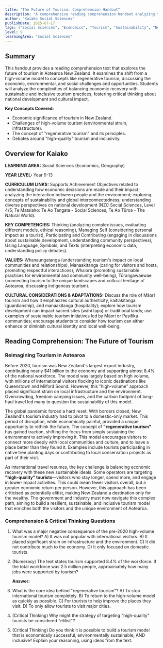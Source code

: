 ```yaml
---
title: "The Future of Tourism: Comprehension Handout"
description: "A comprehensive reading comprehension handout analyzing the evolving landscape of tourism in Aotearoa New Zealand, including its economic, environmental, and social impacts."
author: "Kaiako Social Sciences"
publishDate: 2025-07-17
tags: ["Social Sciences", "Economics", "Tourism", "Sustainability", "New Zealand", "Comprehension Handout", "Aotearoa New Zealand Curriculum"]
level: 9
learningArea: "Social Sciences"
---
```


## Summary

This handout provides a reading comprehension text that explores the future of tourism in Aotearoa New Zealand. It examines the shift from a high-volume model to concepts like regenerative tourism, discussing the economic, environmental, and social challenges and opportunities. Students will analyze the complexities of balancing economic recovery with sustainable and inclusive tourism practices, fostering critical thinking about national development and cultural impact.

**Key Concepts Covered:**
*   Economic significance of tourism in New Zealand.
*   Challenges of high-volume tourism (environmental strain, infrastructure).
*   The concept of "regenerative tourism" and its principles.
*   Debates around "high-quality" tourism and inclusivity.

## Overview for Kaiako

**LEARNING AREA:** Social Sciences (Economics, Geography)

**YEAR LEVEL:** Year 9-13

**CURRICULUM LINKS:** Supports Achievement Objectives related to understanding how economic decisions are made and their impact; analyzing the interaction between people and the environment; exploring concepts of sustainability and global interconnectedness; understanding diverse perspectives on national development (NZC Social Sciences, Level 4/5; Te Mataiaho: Te Ao Tangata - Social Sciences, Te Ao Tūroa - The Natural World).

**KEY COMPETENCIES:** Thinking (analyzing complex issues, evaluating different models, ethical reasoning), Managing Self (considering personal impact as a tourist), Participating and Contributing (engaging in discussions about sustainable development, understanding community perspectives), Using Language, Symbols, and Texts (interpreting economic data, understanding policy debates).

**VALUES:** Whanaungatanga (understanding tourism's impact on local communities and relationships), Manaakitanga (caring for visitors and hosts, promoting respectful interactions), Whaiora (promoting sustainable practices for environmental and community well-being), Tūrangawaewae (connecting tourism to the unique landscapes and cultural heritage of Aotearoa, discussing indigenous tourism).

**CULTURAL CONSIDERATIONS & ADAPTATIONS:** Discuss the role of Māori tourism and how it emphasizes cultural authenticity, kaitiakitanga (guardianship), and manaakitanga (hospitality); explore how tourism development can impact sacred sites (wāhi tapu) or traditional lands; use examples of sustainable tourism initiatives led by Māori or Pasifika communities; encourage students to consider how tourism can either enhance or diminish cultural identity and local well-being.

## Reading Comprehension: The Future of Tourism

### Reimagining Tourism in Aotearoa

Before 2020, tourism was New Zealand's largest export industry, contributing nearly $41 billion to the economy and supporting almost 8.4% of the national workforce. The model was largely based on high volume, with millions of international visitors flocking to iconic destinations like Queenstown and Milford Sound. However, this "high-volume" approach placed significant strain on local infrastructure and the environment. Overcrowding, freedom camping issues, and the carbon footprint of long-haul travel led many to question the sustainability of this model.

The global pandemic forced a hard reset. With borders closed, New Zealand's tourism industry had to pivot to a domestic-only market. This period of disruption, while economically painful, provided a unique opportunity to rethink the future. The concept of **"regenerative tourism"** has gained traction, shifting the focus from simply sustaining the environment to actively improving it. This model encourages visitors to connect more deeply with local communities and culture, and to leave a place better than they found it. Examples include tourists participating in native tree planting days or contributing to local conservation projects as part of their visit.

As international travel resumes, the key challenge is balancing economic recovery with these new sustainable ideals. Some operators are targeting **"high-quality" tourists**—visitors who stay longer, spend more, and engage in lower-impact activities. This could mean fewer visitors overall, but a greater economic return per person. However, this approach has been criticised as potentially elitist, making New Zealand a destination only for the wealthy. The government and industry must now navigate this complex path, aiming to build a resilient, sustainable, and inclusive tourism model that enriches both the visitors and the unique environment of Aotearoa.

### Comprehension & Critical Thinking Questions

1.  What was a major negative consequence of the pre-2020 high-volume tourism model?
    A) It was not popular with international visitors.
    B) It placed significant strain on infrastructure and the environment.
    C) It did not contribute much to the economy.
    D) It only focused on domestic tourists.

2.  (Numeracy) The text states tourism supported 8.4% of the workforce. If the total workforce was 2.5 million people, approximately how many jobs were supported by tourism?

    **Answer:**

3.  What is the core idea behind "regenerative tourism"?
    A) To stop international tourism completely.
    B) To return to the high-volume model as quickly as possible.
    C) For tourists to help improve the places they visit.
    D) To only allow tourists to visit major cities.

4.  (Critical Thinking) Why might the strategy of targeting "high-quality" tourists be considered "elitist"?

5.  (Critical Thinking) Do you think it is possible to build a tourism model that is economically successful, environmentally sustainable, AND inclusive? Explain your reasoning, using ideas from the text.